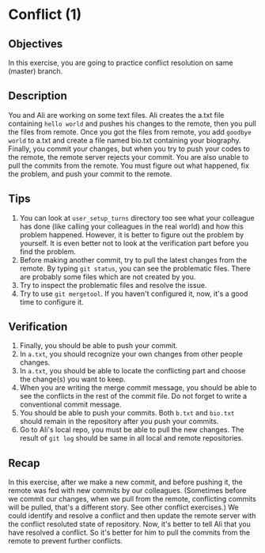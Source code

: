 # Conflict (1)

## Objectives
In this exercise, you are going to practice conflict resolution on same (master) branch.

## Description
You and Ali are working on some text files. Ali creates the a.txt file containing `hello world` and pushes his changes to the remote, then you pull the files from remote. Once you got the files from remote, you add `goodbye world` to a.txt and create a file named bio.txt containing your biography. Finally, you commit your changes, but when you try to push your codes to the remote, the remote server rejects your commit. You are also unable to pull the commits from the remote. You must figure out what happened, fix the problem, and push your commit to the remote.

## Tips
1. You can look at `user_setup_turns` directory too see what your colleague has done (like calling your colleagues in the real world) and how this problem happened. However, it is better to figure out the problem by yourself. It is even better not to look at the verification part before you find the problem.
2. Before making another commit, try to pull the latest changes from the remote. By typing `git status`, you can see the problematic files. There are probably some files which are not created by you.
3. Try to inspect the problematic files and resolve the issue.
4. Try to use `git mergetool`. If you haven't configured it, now, it's a good time to configure it.

## Verification
1. Finally, you should be able to push your commit.
2. In `a.txt`, you should recognize your own changes from other people changes.
3. In `a.txt`, you should be able to locate the conflicting part and choose the change(s) you want to keep.
4. When you are writing the merge commit message, you should be able to see the conflicts in the rest of the commit file. Do not forget to write a conventional commit message.
5. You should be able to push your commits. Both `b.txt` and `bio.txt` should remain in the repository after you push your commits.
6. Go to Ali's local repo, you must be able to pull the new changes. The result of `git log` should be same in all local and remote repositories.

## Recap
In this exercise, after we make a new commit, and before pushing it, the remote was fed with new commits by our colleagues. (Sometimes before we commit our changes, when we pull from the remote, conflicting commits will be pulled, that's a different story. See other conflict exercises.) We could identify and resolve a conflict and then update the remote server with the conflict resoluted state of repository.
Now, it's better to tell Ali that you have resolved a conflict. So it's better for him to pull the commits from the remote to prevent further conflicts.
